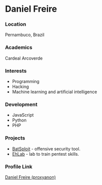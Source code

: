 # Daniel Freire

### Location

Pernambuco, Brazil

### Academics

Cardeal Arcoverde

### Interests

- Programming
- Hacking
- Machine learning and artificial intelligence

### Development

- JavaScript
- Python
- PHP

### Projects

- [BatSploit](https://github.com/proxyanon/BatSploit) - offensive security tool.
- [EhLab](https://github.com/proxyanon/EhLab) - lab to train pentest skills.

### Profile Link

[Daniel Freire (proxyanon)](https://github.com/proxyanon/)
